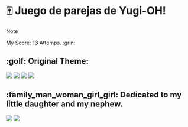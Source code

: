 # :mahjong: Juego de parejas de Yugi-OH!
> [!NOTE]
> <p>My Score: <strong>13</strong> Attemps. :grin:</p>

<h2>:golf: Original Theme:</h2>
<img src="https://github.com/DoctorBIOS1990/game-yugi-oh/blob/main/Screenshots/Screenshot%202.jpg">
<img src="https://github.com/DoctorBIOS1990/game-yugi-oh/blob/main/Screenshots/Screenshot%203.jpg">
<img src="https://github.com/DoctorBIOS1990/game-parejas-yugiOH-/blob/main/Screenshot.jpg">
<img src="https://github.com/DoctorBIOS1990/game-yugi-oh/blob/main/Screenshots/Screenshot%204.jpg">

<h2>:family_man_woman_girl_girl: Dedicated to my little daughter and my nephew.</h2>
<img src="https://github.com/DoctorBIOS1990/game-parejas/blob/main/%5BTHEME%5D%20-%20Bebe%20Llorones/(Screenshoot)/ScreenShoot.jpg">
<img src="https://github.com/DoctorBIOS1990/game-parejas/blob/main/%5BTHEME%5D%20-%20Blaze%20and%20the%20Mousters%20Machine/(Screenshoot)/ScreenShoot.jpg">
